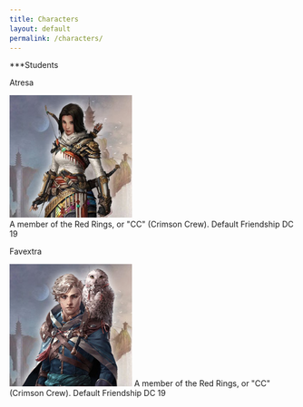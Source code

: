 ```yaml
---
title: Characters
layout: default
permalink: /characters/
---
```


***Students

Atresa

![Atresa](/assets/Atresa.jpg)  
A member of the Red Rings, or "CC" (Crimson Crew). Default Friendship DC 19

Favextra

![Favextra](/assets/Favextra.jpg)
A member of the Red Rings, or "CC" (Crimson Crew). Default Friendship DC 19
